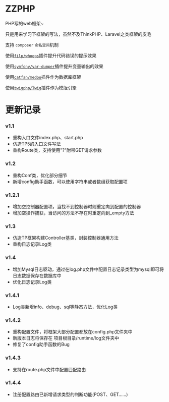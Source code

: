 # ZZPHP

PHP写的web框架~

只是用来学习下框架的写法，虽然不及ThinkPHP、Laravel之类框架的皮毛

支持 `composer` `命名空间`机制

使用[`filp/whoops`](https://github.com/filp/whoops)插件提升代码错误的提示效果

使用[`symfony/var-dumper`](https://github.com/symfony/var-dumper)插件提升变量输出的效果

使用[`catfan/medoo`](https://github.com/catfan/Medoo)插件作为数据库框架

使用[`twigphp/Twig`](https://github.com/twigphp/Twig)插件作为模版引擎

# 更新记录
### v1.1
* 重构入口文件index.php、start.php
* 仿造TP5的入口文件写法
* 重构Route类，支持使用"?"附带GET请求参数
### v1.2
* 重构Conf类，优化部分细节
* 新增config助手函数，可以使用字符串或者数组获取配置项
### v1.2.1
* 增加空控制器配置项，当找不到控制器时则重定向到配置的控制器
* 增加空操作捕获，当访问的方法不存在时重定向到_empty方法
### v1.3
* 仿造TP框架构建Controller基类，封装控制器通用方法
* 重构日志记录Log类
### v1.4
* 增加Mysql日志驱动，通过在log.php文件中配置日志记录类型为mysql即可将日志数据保存在数据库中
* 优化日志记录Log类
### v1.4.1
* Log类新增info、debug、sql等静态方法，优化Log类
### v1.4.2
* 重构配置文件，将框架大部分配置都放在config.php文件夹中
* 新版本日志将保存在 项目根目录/runtime/log文件夹中
* 修复了config助手函数的Bug
### v1.4.3
* 支持在route.php文件中配置匹配路由
### v1.4.4
* 注册配置路由已新增请求类型的判断功能(POST、GET……)